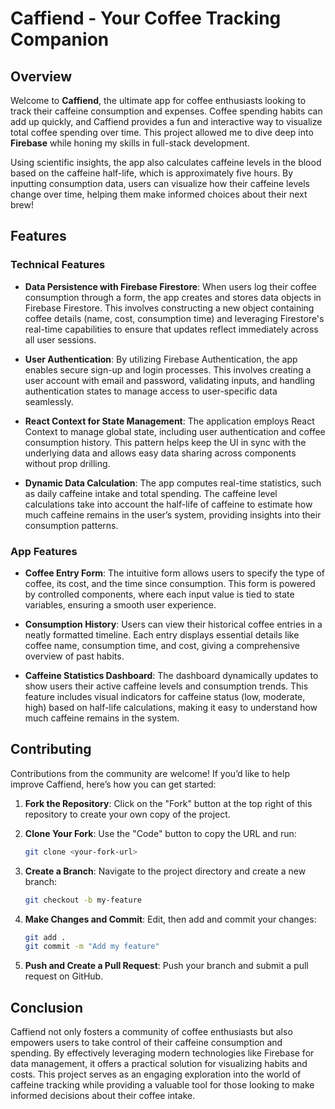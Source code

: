 # Caffiend - Your Coffee Tracking Companion

## Overview
Welcome to **Caffiend**, the ultimate app for coffee enthusiasts looking to track their caffeine consumption and expenses. Coffee spending habits can add up quickly, and Caffiend provides a fun and interactive way to visualize total coffee spending over time. This project allowed me to dive deep into **Firebase** while honing my skills in full-stack development. 

Using scientific insights, the app also calculates caffeine levels in the blood based on the caffeine half-life, which is approximately five hours. By inputting consumption data, users can visualize how their caffeine levels change over time, helping them make informed choices about their next brew!

## Features

### Technical Features
- **Data Persistence with Firebase Firestore**: When users log their coffee consumption through a form, the app creates and stores data objects in Firebase Firestore. This involves constructing a new object containing coffee details (name, cost, consumption time) and leveraging Firestore's real-time capabilities to ensure that updates reflect immediately across all user sessions.

- **User Authentication**: By utilizing Firebase Authentication, the app enables secure sign-up and login processes. This involves creating a user account with email and password, validating inputs, and handling authentication states to manage access to user-specific data seamlessly.

- **React Context for State Management**: The application employs React Context to manage global state, including user authentication and coffee consumption history. This pattern helps keep the UI in sync with the underlying data and allows easy data sharing across components without prop drilling.

- **Dynamic Data Calculation**: The app computes real-time statistics, such as daily caffeine intake and total spending. The caffeine level calculations take into account the half-life of caffeine to estimate how much caffeine remains in the user’s system, providing insights into their consumption patterns.

### App Features
- **Coffee Entry Form**: The intuitive form allows users to specify the type of coffee, its cost, and the time since consumption. This form is powered by controlled components, where each input value is tied to state variables, ensuring a smooth user experience.

- **Consumption History**: Users can view their historical coffee entries in a neatly formatted timeline. Each entry displays essential details like coffee name, consumption time, and cost, giving a comprehensive overview of past habits.

- **Caffeine Statistics Dashboard**: The dashboard dynamically updates to show users their active caffeine levels and consumption trends. This feature includes visual indicators for caffeine status (low, moderate, high) based on half-life calculations, making it easy to understand how much caffeine remains in the system.

## Contributing

Contributions from the community are welcome! If you’d like to help improve Caffiend, here’s how you can get started:

1. **Fork the Repository**: Click on the "Fork" button at the top right of this repository to create your own copy of the project.

2. **Clone Your Fork**: Use the "Code" button to copy the URL and run:
   ```bash
   git clone <your-fork-url>

3. **Create a Branch**: Navigate to the project directory and create a new branch:
   ```bash
   git checkout -b my-feature

4. **Make Changes and Commit**: Edit, then add and commit your changes:
   ```bash
   git add .
   git commit -m "Add my feature"

5. **Push and Create a Pull Request**:  Push your branch and submit a pull request on GitHub.

## Conclusion

Caffiend not only fosters a community of coffee enthusiasts but also empowers users to take control of their caffeine consumption and spending. By effectively leveraging modern technologies like Firebase for data management, it offers a practical solution for visualizing habits and costs. This project serves as an engaging exploration into the world of caffeine tracking while providing a valuable tool for those looking to make informed decisions about their coffee intake.
